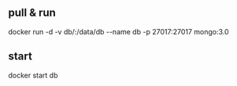 ## pull & run
docker run -d -v db/:/data/db --name db -p 27017:27017 mongo:3.0

## start
docker start db